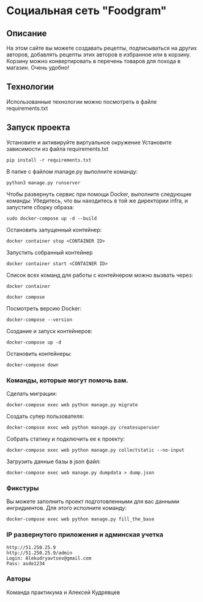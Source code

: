 # Социальная сеть "Foodgram"

## Описание

На этом сайте вы можете создавать рецепты, подписываться на других авторов,
добавлять рецепты этих авторов в избранное или в корзину. Корзину можно конвертировать
в перечень товаров для похода в магазин. Очень удобно!

## Технологии

Использованные технологии можно посмотреть в файле requirements.txt

## Запуск проекта

Установите и активируйте виртуальное окружение
Установите зависимости из файла requirements.txt

    pip install -r requirements.txt

В папке с файлом manage.py выполните команду:

    python3 manage.py runserver

Чтобы развернуть сервис при помощи Docker, выполните следующие команды: 
Убедитесь, что вы находитесь в той же директории infra, 
и запустите сборку образа:

    sudo docker-compose up -d --build 

Остановить запущенный контейнер:

    docker container stop <CONTAINER ID>

Запустить собранный контейнер

    docker container start <CONTAINER ID> 

Список всех команд для работы с контейнером можно вызвать через:

    docker container

    docker compose

Посмотреть версию Docker:

    docker-compose --version

Создание и запуск контейнеров:

    docker-compose up -d

Остановить контейнеры:

    docker-compose down

### Команды, которые могут помочь вам.

Сделать миграции:

    docker-compose exec web python manage.py migrate 

Создать супер пользователя:

    docker-compose exec web python manage.py createsuperuser

Собрать статику и подключить ее к проекту:

    docker-compose exec web python manage.py collectstatic --no-input

Загрузить данные базы в json файл:

    docker-compose exec web manage.py dumpdata > dump.json

### Фикстуры

Вы можете заполнить проект подготовленными для вас данными ингридиентов. 
Для этого исполните команду:

    docker-compose exec web python manage.py fill_the_base

### IP развернутого приложения и админская учетка

    http://51.250.25.9
    http://51.250.25.9/admin
    Login: Alekudryavtsev@gmail.com
    Pass: asde1234


### Авторы

Команда практикума и Алексей Кудрявцев